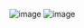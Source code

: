 ![image](https://github.com/kadesole22/Perfection-Sweets/assets/50428117/3c93f5f9-f9b7-4d0a-ab40-bf357c20936e)
![image](https://github.com/kadesole22/Perfection-Sweets/assets/50428117/e49ccd19-1c48-45b8-8d26-f8d939a59b2e)
